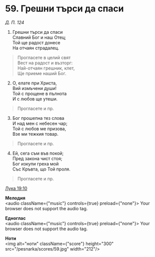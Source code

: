 # 59. Грешни търси да спаси

_Д. П. 124_

1. Грешни търси да спаси  
Славний Бог и наш Отец;  
Той ще радост донесе  
На отчаян страдалец.  

> Прогласете в целий свят  
> Вест на радост и възторг:  
> Най-отчаян грешник, клет,  
> Ще приеме наший Бог.  

2. О, елате при Христа,  
Вий измъчени души!  
Той с прощене в пълнота  
И с любов ще утеши.  

> Прогласете и пр.  

3. Бог прошепна тез слова  
И над мен с небесен чар;  
Той с любов ме призова,  
Взе ми тежкия товар.  

> Прогласете и пр.  

4. Ей, сега съм във покой;  
Пред закона чист стоя;  
Бог изкупи греха мой  
Със Кръвта, що Той проля.  

> Прогласете и пр.

[Лука 19:10](http://biblia.bg/index.php?k=42&g=19&s=10)

**Мелодия**  
<audio className={"music"} controls={true} preload={"none"}>
    <source src="/pesnarka/mp3/59.mp3" type="audio/mpeg"/>
    Your browser does not support the audio tag.
</audio>

**Едноглас**  
<audio className={"music"} controls={true} preload={"none"}>
    <source src="/pesnarka/transp/59.mp3" type="audio/mpeg"/>
    Your browser does not support the audio tag.
</audio>

**Ноти**  
<img alt="ноти" className={"score"} height="300" src="/pesnarka/scores/59.jpg" width="212"/>
